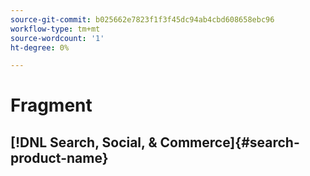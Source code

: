 ```yaml
---
source-git-commit: b025662e7823f1f3f45dc94ab4cbd608658ebc96
workflow-type: tm+mt
source-wordcount: '1'
ht-degree: 0%

---
```

# Fragment

## [!DNL Search, Social, & Commerce]{#search-product-name}
